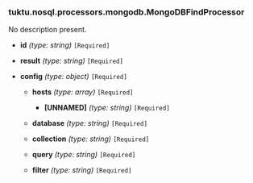 ### tuktu.nosql.processors.mongodb.MongoDBFindProcessor
No description present.

  * **id** *(type: string)* `[Required]`

  * **result** *(type: string)* `[Required]`

  * **config** *(type: object)* `[Required]`

    * **hosts** *(type: array)* `[Required]`

      * **[UNNAMED]** *(type: string)* `[Required]`

    * **database** *(type: string)* `[Required]`

    * **collection** *(type: string)* `[Required]`

    * **query** *(type: string)* `[Required]`

    * **filter** *(type: string)* `[Required]`

